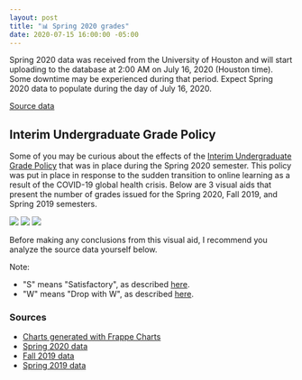 ```yaml
---
layout: post
title: "📊 Spring 2020 grades"
date: 2020-07-15 16:00:00 -05:00
---
```


Spring 2020 data was received from the University of Houston and will start uploading to the database at 2:00 AM on July 16, 2020 (Houston time). Some downtime may be experienced during that period. Expect Spring 2020 data to populate during the day of July 16, 2020.

[Source data](https://github.com/cougargrades/publicdata/blob/7849a0f001bb73a2c63ef98dd6ac79fdcb1df82d/documents/edu.uh.grade_distribution/Interim%20Grade%20Policy/IR06573%20Responsive%20Information.csv)

## Interim Undergraduate Grade Policy

Some of you may be curious about the effects of the [Interim Undergraduate Grade Policy](https://uh.edu/provost/policies-resources/student/interim-undergraduate-grade-policy/index) that was in place during the Spring 2020 semester. This policy was put in place in response to the sudden transition to online learning as a result of the COVID-19 global health crisis. Below are 3 visual aids that present the number of grades issued for the Spring 2020, Fall 2019, and Spring 2019 semesters.

<img src="{{ site.baseurl }}/assets/2020-07-15_Spring2020.svg">
<img src="{{ site.baseurl }}/assets/2020-07-15_Fall2019.svg">
<img src="{{ site.baseurl }}/assets/2020-07-15_Spring2019.svg">

Before making any conclusions from this visual aid, I recommend you analyze the source data yourself below.

Note: 
- "S" means "Satisfactory", as described [here](https://uh.edu/provost/policies-resources/student/interim-undergraduate-grade-policy/index).
- "W" means "Drop with W", as described [here](https://uh.edu/provost/policies-resources/student/).

### Sources

- [Charts generated with Frappe Charts](https://frappe.io/charts/docs/basic/aggr_sliced_diags#configuring-percentage-bars)
- [Spring 2020 data](https://github.com/cougargrades/publicdata/blob/7849a0f001bb73a2c63ef98dd6ac79fdcb1df82d/documents/edu.uh.grade_distribution/Interim%20Grade%20Policy/IR06573%20Responsive%20Information.csv)
- [Fall 2019 data](https://github.com/cougargrades/publicdata/blob/7849a0f001bb73a2c63ef98dd6ac79fdcb1df82d/documents/edu.uh.grade_distribution/IR06296%20Responsive%20Information.csv)
- [Spring 2019 data](https://github.com/cougargrades/publicdata/blob/7849a0f001bb73a2c63ef98dd6ac79fdcb1df82d/documents/edu.uh.grade_distribution/Grade%20Distribution_Spring%202019.csv)
